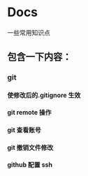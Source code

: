 # Docs

一些常用知识点

## 包含一下内容：

### git

#### 使修改后的.gitignore 生效

#### git remote 操作

#### git 查看账号

#### git 撤销文件修改

#### github 配置 ssh

